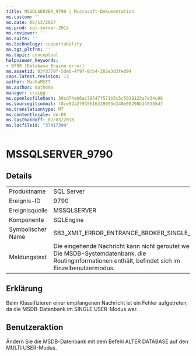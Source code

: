 ```yaml
---
title: MSSQLSERVER_9790 | Microsoft-Dokumentation
ms.custom: ''
ms.date: 06/13/2017
ms.prod: sql-server-2014
ms.reviewer: ''
ms.suite: ''
ms.technology: supportability
ms.tgt_pltfrm: ''
ms.topic: conceptual
helpviewer_keywords:
- 9790 (Database Engine error)
ms.assetid: 83fd379f-5deb-4f97-8cb4-282e3d3fed94
caps.latest.revision: 13
author: MashaMSFT
ms.author: mathoma
manager: craigg
ms.openlocfilehash: 30cd74ab6ac78347f571b5c5c5029123a7e34c96
ms.sourcegitcommit: f8ce92a2f935616339965d140e00298b1f8355d7
ms.translationtype: MT
ms.contentlocale: de-DE
ms.lasthandoff: 07/03/2018
ms.locfileid: "37417399"
---
```

# <a name="mssqlserver9790"></a>MSSQLSERVER_9790
    
## <a name="details"></a>Details  
  
|||  
|-|-|  
|Produktname|SQL Server|  
|Ereignis-ID|9790|  
|Ereignisquelle|MSSQLSERVER|  
|Komponente|SQLEngine|  
|Symbolischer Name|SB3_XMIT_ERROR_ENTRANCE_BROKER_SINGLE_USER|  
|Meldungstext|Die eingehende Nachricht kann nicht geroutet werden. Die MSDB-Systemdatenbank, die Routinginformationen enthält, befindet sich im Einzelbenutzermodus.|  
  
## <a name="explanation"></a>Erklärung  
 Beim Klassifizieren einer empfangenen Nachricht ist ein Fehler aufgetreten, da die MSDB-Datenbank im SINGLE USER-Modus war.  
  
## <a name="user-action"></a>Benutzeraktion  
 Ändern Sie die MSDB-Datenbank mit dem Befehl ALTER DATABASE auf den MULTI USER-Modus.  
  
  
